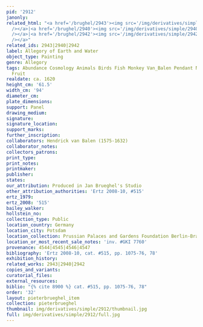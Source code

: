 ```yaml
---
pid: '2912'
janonly: 
related_html: "<a href='/brughel/2943'><img src='/img/derivatives/simple/2943/thumbnail.jpg'
  /></a>|<a href='/brughel/2940'><img src='/img/derivatives/simple/2940/thumbnail.jpg'
  /></a>|<a href='/brughel/2942'><img src='/img/derivatives/simple/2942/thumbnail.jpg'
  /></a>"
related_ids: 2943|2940|2942
label: Allegory of Earth and Water
object_type: Painting
genre: Allegory
tags: Abundance Cosmology Animals Birds Fish Monkey Van_Balen Pendant Nude Putti Landscape
  Fruit
realdate: ca. 1620
height_cm: '61.5'
width_cm: '94'
diameter_cm: 
plate_dimensions: 
support: Panel
drawing_medium: 
signature: 
signature_location: 
support_marks: 
further_inscription: 
collaborators: Hendrick van Balen (1575-1632)
collaborator_notes: 
collectors_patrons: 
print_type: 
print_notes: 
printmaker: 
publisher: 
states: 
our_attribution: Produced in Jan Brueghel's Studio
other_attribution_authorities: 'Ertz 2008-10, #515'
ertz_1979: 
ertz_2008: '515'
bailey_walker: 
hollstein_no: 
collection_type: Public
location_country: Germany
location_city: Potsdam
location_collection: Prussian Palaces and Gardens Foundation Berlin-Brandenburg
location_or_most_recent_sale_notes: 'inv. #GKI 7760'
provenance: 4544|4545|4546|4547
bibliography: 'Ertz 2008-10, cat. #515, pp. 1075-76, 78'
exhibition_history: 
related_works: 2943|2940|2942
copies_and_variants: 
curatorial_files: 
external_resources: 
biblio: "{% cite 8900 %} cat. #515, pp. 1075-76, 78"
order: '32'
layout: pieterbrueghel_item
collection: pieterbrueghel
thumbnail: img/derivatives/simple/2912/thumbnail.jpg
full: img/derivatives/simple/2912/full.jpg
---
```

